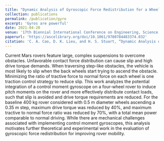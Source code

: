 ```yaml
---
title: "Dynamic Analysis of Gyroscopic Force Redistribution for a Wheeled Rover"
collection: publications
permalink: /publication/gyro
excerpt: 'Gyros are powerful'
date: 2021-04-20
venue: '17th Biennial International Conference on Engineering, Science, Construction, and Operations in Challenging Environments'
paperurl: 'https://ascelibrary.org/doi/10.1061/9780784483374.032'
citation: 'C. A. Cao, D. K. Lieu, and H. S. Stuart, “Dynamic Analysis of Gyroscopic Force Redistribution for a Wheeled Rover,” in Earth and Space 2021, Virtual Conference: American Society of Civil Engineers, Apr. 2021, pp. 318–327. doi: 10.1061/9780784483374.032.'
---
```


<!-- Insert gif of gyro & rover  -->

Current Mars rovers feature large, complex suspensions to overcome obstacles. Unfavorable contact force distribution can cause slip and high drive torque demands. When traversing step-like obstacles, the vehicle is most likely to slip when the back wheels start trying to ascend the obstacle. Minimizing the ratio of tractive force to normal force on each wheel is one traction control strategy to reduce slip. This work analyzes the potential integration of a control moment gyroscope on a four-wheel rover to induce pitch moments on the rover and more effectively distribute contact loads, such that slip is avoided and drive torque requirements are reduced. For the baseline 400 kg rover considered with 0.5 m diameter wheels ascending a 0.35 m step, maximum drive torque was reduced by 40%, and maximum tractive to normal force ratio was reduced by 70%, with a total mean power comparable to normal driving. While there are mechanical challenges associated with implementing control moment gyroscopes, this analysis motivates further theoretical and experimental work in the evaluation of gyroscopic force redistribution for improving rover mobility.


